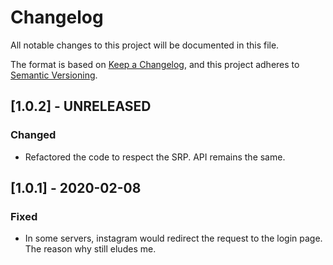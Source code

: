 # Changelog
All notable changes to this project will be documented in this file.

The format is based on [Keep a Changelog](https://keepachangelog.com/en/1.0.0/),
and this project adheres to [Semantic Versioning](https://semver.org/spec/v2.0.0.html).

## [1.0.2] - UNRELEASED
### Changed
- Refactored the code to respect the SRP. API remains the same.

## [1.0.1] - 2020-02-08
### Fixed
- In some servers, instagram would redirect the request to the login page. The reason why 
  still eludes me.